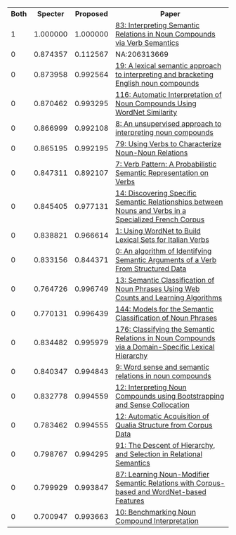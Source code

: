 <html><table><tr>
<th>Both</th>
<th>Specter</th>
<th>Proposed</th>
<th>Paper</th>
</tr>
<tr>
<td>1</td>
<td>1.000000</td>
<td>1.000000</td>
<td><a href="https://www.semanticscholar.org/paper/fa670413f35ff3dcfab07a5d6cf0aaee86ca2511">83: Interpreting Semantic Relations in Noun Compounds via Verb Semantics</a></td>
</tr>
<tr>
<td>0</td>
<td>0.874357</td>
<td>0.112567</td>
<td>NA:206313669</td>
</tr>
<tr>
<td>0</td>
<td>0.873958</td>
<td>0.992564</td>
<td><a href="https://www.semanticscholar.org/paper/432b71b855ab41ab66bf27a0416b435215008fc6">19: A lexical semantic approach to interpreting and bracketing English noun compounds</a></td>
</tr>
<tr>
<td>0</td>
<td>0.870462</td>
<td>0.993295</td>
<td><a href="https://www.semanticscholar.org/paper/44308a74021fa9f0c8e003e25dd445e2d0e0cdbb">116: Automatic Interpretation of Noun Compounds Using WordNet Similarity</a></td>
</tr>
<tr>
<td>0</td>
<td>0.866999</td>
<td>0.992108</td>
<td><a href="https://www.semanticscholar.org/paper/2587b79b63840be35933de931a91f79b602feb7f">8: An unsupervised approach to interpreting noun compounds</a></td>
</tr>
<tr>
<td>0</td>
<td>0.865195</td>
<td>0.992195</td>
<td><a href="https://www.semanticscholar.org/paper/0c34ad045963acc63948e636e15b2c13080d8ece">79: Using Verbs to Characterize Noun-Noun Relations</a></td>
</tr>
<tr>
<td>0</td>
<td>0.847311</td>
<td>0.892107</td>
<td><a href="https://www.semanticscholar.org/paper/a4626b01972532dbdc913069dea12318bc6c8f0f">7: Verb Pattern: A Probabilistic Semantic Representation on Verbs</a></td>
</tr>
<tr>
<td>0</td>
<td>0.845405</td>
<td>0.977131</td>
<td><a href="https://www.semanticscholar.org/paper/f0f0f7a282f76327e2d1b943b0053c9099e67a25">14: Discovering Specific Semantic Relationships between Nouns and Verbs in a Specialized French Corpus</a></td>
</tr>
<tr>
<td>0</td>
<td>0.838821</td>
<td>0.966614</td>
<td><a href="https://www.semanticscholar.org/paper/c5f509df6fee35659d5c531e1ea772c3712d57bb">1: Using WordNet to Build Lexical Sets for Italian Verbs</a></td>
</tr>
<tr>
<td>0</td>
<td>0.833156</td>
<td>0.844371</td>
<td><a href="https://www.semanticscholar.org/paper/1a6324ac63cab78949e899c60877cb36c3fb5683">0: An algorithm of Identifying Semantic Arguments of a Verb From Structured Data</a></td>
</tr>
<tr>
<td>0</td>
<td>0.764726</td>
<td>0.996749</td>
<td><a href="https://www.semanticscholar.org/paper/827c0c339b6ce03feeae81f485a8392ff0969ada">13: Semantic Classification of Noun Phrases Using Web Counts and Learning Algorithms</a></td>
</tr>
<tr>
<td>0</td>
<td>0.770131</td>
<td>0.996439</td>
<td><a href="https://www.semanticscholar.org/paper/50ad73ad256cae97a75d12ac58894c52067bb174">144: Models for the Semantic Classification of Noun Phrases</a></td>
</tr>
<tr>
<td>0</td>
<td>0.834482</td>
<td>0.995979</td>
<td><a href="https://www.semanticscholar.org/paper/4656da2393dc4dc5935989483a176a07beb59dc1">176: Classifying the Semantic Relations in Noun Compounds via a Domain-Specific Lexical Hierarchy</a></td>
</tr>
<tr>
<td>0</td>
<td>0.840347</td>
<td>0.994843</td>
<td><a href="https://www.semanticscholar.org/paper/88c58751dc4005047db1a56b1d4e99f090365633">9: Word sense and semantic relations in noun compounds</a></td>
</tr>
<tr>
<td>0</td>
<td>0.832778</td>
<td>0.994559</td>
<td><a href="https://www.semanticscholar.org/paper/870cdcbcc9b48976d9e909c25466a9073512f2d3">12: Interpreting Noun Compounds using Bootstrapping and Sense Collocation</a></td>
</tr>
<tr>
<td>0</td>
<td>0.783462</td>
<td>0.994555</td>
<td><a href="https://www.semanticscholar.org/paper/944727dc91ccd77a15f8b3216a52ef454bf99383">12: Automatic Acquisition of Qualia Structure from Corpus Data</a></td>
</tr>
<tr>
<td>0</td>
<td>0.798767</td>
<td>0.994295</td>
<td><a href="https://www.semanticscholar.org/paper/94d2efafe5fd6f47b62e6165e361888ded570e0a">91: The Descent of Hierarchy, and Selection in Relational Semantics</a></td>
</tr>
<tr>
<td>0</td>
<td>0.799929</td>
<td>0.993847</td>
<td><a href="https://www.semanticscholar.org/paper/35471fa1234fb7f7dc9586df0c5b23371f806a04">87: Learning Noun-Modifier Semantic Relations with Corpus-based and WordNet-based Features</a></td>
</tr>
<tr>
<td>0</td>
<td>0.700947</td>
<td>0.993663</td>
<td><a href="https://www.semanticscholar.org/paper/2ae233b17a2f74f8a6538b5c05297154d9b4920e">10: Benchmarking Noun Compound Interpretation</a></td>
</tr>
</table></html>

